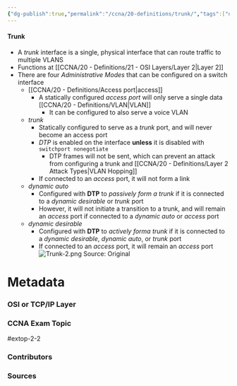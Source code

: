```yaml
---
{"dg-publish":true,"permalink":"/ccna/20-definitions/trunk/","tags":["defs_ccna"],"created":"2023-11-05T10:55:11.000-08:00","updated":"2023-11-13T08:22:57.943-08:00"}
---
```


#### Trunk
- A *trunk* interface is a single, physical interface that can route traffic to multiple VLANS
- Functions at [[CCNA/20 - Definitions/21 - OSI Layers/Layer 2\|Layer 2]]
- There are four *Administrative Modes* that can be configured on a switch interface
	- [[CCNA/20 - Definitions/Access port\|access]]
		- A statically configured *access port* will only serve a single data [[CCNA/20 - Definitions/VLAN\|VLAN]]
			- It can be configured to also serve a voice VLAN
	- *trunk*
		- Statically configured to serve as a *trunk* port, and will never become an access port
		- *DTP* is enabled on the interface **unless** it is disabled with `switchport nonegotiate`
			- DTP frames will not be sent, which can prevent an attack from configuring a trunk and [[CCNA/20 - Definitions/Layer 2 Attack Types\|VLAN Hopping]]
		- If connected to an *access* port, it will not form a link
	- *dynamic auto*
		- Configured with **DTP** to *passively form a trunk* if it is connected to a *dynamic desirable* or *trunk* port
		- However, it will not initiate a transition to a trunk, and will remain an *access* port if connected to a *dynamic auto* or *access* port
	- *dynamic desirable*
		- Configured with **DTP** to *actively forma trunk* if it is connected to a *dynamic desirable*, *dynamic auto*, or *trunk* port
		- If connected to an *access* port, it will remain an *access* port
![Trunk-2.png](/img/user/Attachments/Trunk-2.png)
Source: Original



# Metadata
### OSI or TCP/IP Layer

### CCNA Exam Topic
#extop-2-2 
### Contributors

### Sources
